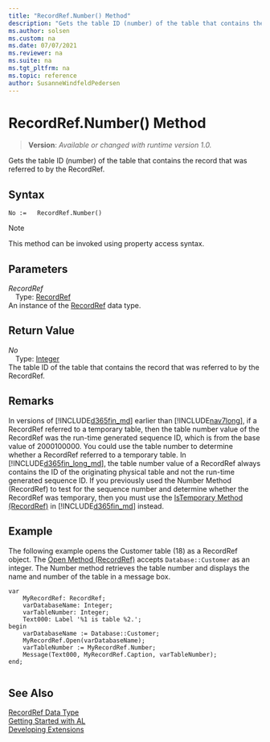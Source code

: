 ```yaml
---
title: "RecordRef.Number() Method"
description: "Gets the table ID (number) of the table that contains the record that was referred to by the RecordRef."
ms.author: solsen
ms.custom: na
ms.date: 07/07/2021
ms.reviewer: na
ms.suite: na
ms.tgt_pltfrm: na
ms.topic: reference
author: SusanneWindfeldPedersen
---
```

[//]: # (START>DO_NOT_EDIT)
[//]: # (IMPORTANT:Do not edit any of the content between here and the END>DO_NOT_EDIT.)
[//]: # (Any modifications should be made in the .xml files in the ModernDev repo.)
# RecordRef.Number() Method
> **Version**: _Available or changed with runtime version 1.0._

Gets the table ID (number) of the table that contains the record that was referred to by the RecordRef.


## Syntax
```AL
No :=   RecordRef.Number()
```
> [!NOTE]
> This method can be invoked using property access syntax.

## Parameters
*RecordRef*  
&emsp;Type: [RecordRef](recordref-data-type.md)  
An instance of the [RecordRef](recordref-data-type.md) data type.  

## Return Value
*No*  
&emsp;Type: [Integer](../integer/integer-data-type.md)  
The table ID of the table that contains the record that was referred to by the RecordRef.


[//]: # (IMPORTANT: END>DO_NOT_EDIT)

## Remarks  
 In versions of [!INCLUDE[d365fin_md](../../includes/d365fin_md.md)] earlier than [!INCLUDE[nav7long](../../includes/nav7long_md.md)], if a RecordRef referred to a temporary table, then the table number value of the RecordRef was the run-time generated sequence ID, which is from the base value of 2000100000. You could use the table number to determine whether a RecordRef referred to a temporary table. In [!INCLUDE[d365fin_long_md](../../includes/d365fin_long_md.md)], the table number value of a RecordRef always contains the ID of the originating physical table and not the run-time generated sequence ID. If you previously used the Number Method \(RecordRef\) to test for the sequence number and determine whether the RecordRef was temporary, then you must use the [IsTemporary Method \(RecordRef\)](recordref-istemporary-method.md) in [!INCLUDE[d365fin_md](../../includes/d365fin_md.md)] instead.  
  
## Example  
 The following example opens the Customer table \(18\) as a RecordRef object. The [Open Method \(RecordRef\)](recordref-open-method.md) accepts `Database::Customer` as an integer. The Number method retrieves the table number and displays the name and number of the table in a message box. 
  
```al
var
    MyRecordRef: RecordRef;
    varDatabaseName: Integer;
    varTableNumber: Integer;
    Text000: Label '%1 is table %2.'; 
begin   
    varDatabaseName := Database::Customer;  
    MyRecordRef.Open(varDatabaseName);  
    varTableNumber := MyRecordRef.Number;  
    Message(Text000, MyRecordRef.Caption, varTableNumber);  
end;
  
```  
  

## See Also
[RecordRef Data Type](recordref-data-type.md)  
[Getting Started with AL](../../devenv-get-started.md)  
[Developing Extensions](../../devenv-dev-overview.md)